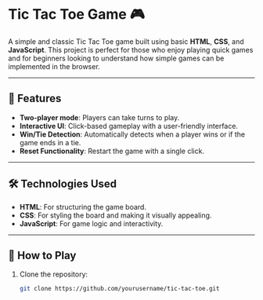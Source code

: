 # Tic Tac Toe Game 🎮

A simple and classic Tic Tac Toe game built using basic **HTML**, **CSS**, and **JavaScript**. This project is perfect for those who enjoy playing quick games and for beginners looking to understand how simple games can be implemented in the browser.

---

## 🚀 Features

- **Two-player mode**: Players can take turns to play.
- **Interactive UI**: Click-based gameplay with a user-friendly interface.
- **Win/Tie Detection**: Automatically detects when a player wins or if the game ends in a tie.
- **Reset Functionality**: Restart the game with a single click.

---

## 🛠️ Technologies Used

- **HTML**: For structuring the game board.
- **CSS**: For styling the board and making it visually appealing.
- **JavaScript**: For game logic and interactivity.

---

## 🔧 How to Play

1. Clone the repository:
   ```bash
   git clone https://github.com/yourusername/tic-tac-toe.git

